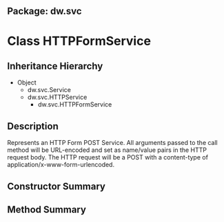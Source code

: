 ## Package: dw.svc

# Class HTTPFormService

## Inheritance Hierarchy

- Object
  - dw.svc.Service
  - dw.svc.HTTPService
    - dw.svc.HTTPFormService

## Description

Represents an HTTP Form POST Service. All arguments passed to the call method will be URL-encoded and set as name/value pairs in the HTTP request body. The HTTP request will be a POST with a content-type of application/x-www-form-urlencoded.

## Constructor Summary

## Method Summary